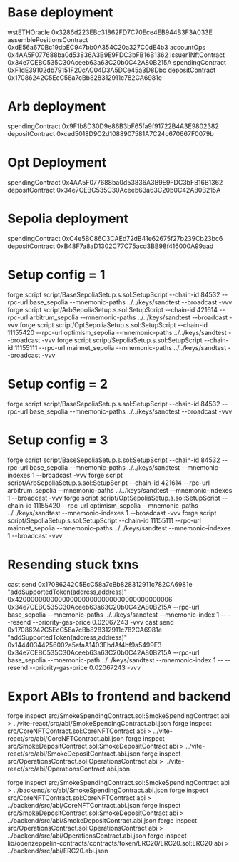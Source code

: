 # Base deployment
wstETHOracle 0x3286d223EBc31862FD7C70Ece4EB944B3F3A033E
assemblePositionsContract 0xdE56a670Bc19dbEC947bb0A354C20a327C0dE4b3
accountOps 0x4AA5F077688ba0d53836A3B9E9FDC3bFB16B1362
issuer1NftContract 0x34e7CEBC535C30Aceeb63a63C20b0C42A80B215A
spendingContract 0xF1dE39102db79151F20cAC04D3A5DCe45a3D8Dbc
depositContract 0x17086242C5EcC58a7cBb828312911c782CA6981e

# Arb deployment
spendingContract 0x9F1b8D30D9e86B3bF65fa9f91722B4A3E9802382
depositContract 0xced5018D9C2d1088907581A7C24c670667F0079b

# Opt Deployment
spendingContract 0x4AA5F077688ba0d53836A3B9E9FDC3bFB16B1362
depositContract 0x34e7CEBC535C30Aceeb63a63C20b0C42A80B215A

# Sepolia deployment
spendingContract 0xC4e5BC86C3CAEd72dB41e62675f27b239Cb23bc6
depositContract 0xB48F7a8aD1302C77C75acd3BB98f416000A99aad 

# Setup config = 1
forge script script/BaseSepoliaSetup.s.sol:SetupScript --chain-id 84532 --rpc-url base_sepolia --mnemonic-paths ../../keys/sandtest --broadcast -vvv
forge script script/ArbSepoliaSetup.s.sol:SetupScript --chain-id 421614 --rpc-url arbitrum_sepolia --mnemonic-paths ../../keys/sandtest --broadcast -vvv
forge script script/OptSepoliaSetup.s.sol:SetupScript --chain-id 11155420 --rpc-url optimism_sepolia --mnemonic-paths ../../keys/sandtest --broadcast -vvv
forge script script/SepoliaSetup.s.sol:SetupScript --chain-id 11155111 --rpc-url mainnet_sepolia --mnemonic-paths ../../keys/sandtest --broadcast -vvv


# Setup config = 2
forge script script/BaseSepoliaSetup.s.sol:SetupScript --chain-id 84532 --rpc-url base_sepolia --mnemonic-paths ../../keys/sandtest --broadcast -vvv

# Setup config = 3
forge script script/BaseSepoliaSetup.s.sol:SetupScript --chain-id 84532 --rpc-url base_sepolia --mnemonic-paths ../../keys/sandtest --mnemonic-indexes 1 --broadcast -vvv
forge script script/ArbSepoliaSetup.s.sol:SetupScript --chain-id 421614 --rpc-url arbitrum_sepolia --mnemonic-paths ../../keys/sandtest --mnemonic-indexes 1 --broadcast -vvv
forge script script/OptSepoliaSetup.s.sol:SetupScript --chain-id 11155420 --rpc-url optimism_sepolia --mnemonic-paths ../../keys/sandtest --mnemonic-indexes 1 --broadcast -vvv
forge script script/SepoliaSetup.s.sol:SetupScript --chain-id 11155111 --rpc-url mainnet_sepolia --mnemonic-paths ../../keys/sandtest --mnemonic-indexes 1 --broadcast -vvv

# Resending stuck txns
cast send 0x17086242C5EcC58a7cBb828312911c782CA6981e "addSupportedToken(address,address)" 0x4200000000000000000000000000000000000006 0x34e7CEBC535C30Aceeb63a63C20b0C42A80B215A --rpc-url base_sepolia --mnemonic-paths ../../keys/sandtest --mnemonic-index 1 -- --resend --priority-gas-price 0.02067243 -vvv
cast send 0x17086242C5EcC58a7cBb828312911c782CA6981e "addSupportedToken(address,address)" 0x14440344256002a5afaA1403EbdAf4bf9a5499E3 0x34e7CEBC535C30Aceeb63a63C20b0C42A80B215A --rpc-url base_sepolia --mnemonic-path ../../keys/sandtest --mnemonic-index 1 -- --resend --priority-gas-price 0.02067243 -vvv

# Export ABIs to frontend and backend

forge inspect src/SmokeSpendingContract.sol:SmokeSpendingContract abi > ../vite-react/src/abi/SmokeSpendingContract.abi.json
forge inspect src/CoreNFTContract.sol:CoreNFTContract abi > ../vite-react/src/abi/CoreNFTContract.abi.json
forge inspect src/SmokeDepositContract.sol:SmokeDepositContract abi > ../vite-react/src/abi/SmokeDepositContract.abi.json
forge inspect src/OperationsContract.sol:OperationsContract abi > ../vite-react/src/abi/OperationsContract.abi.json

forge inspect src/SmokeSpendingContract.sol:SmokeSpendingContract abi > ../backend/src/abi/SmokeSpendingContract.abi.json
forge inspect src/CoreNFTContract.sol:CoreNFTContract abi > ../backend/src/abi/CoreNFTContract.abi.json
forge inspect src/SmokeDepositContract.sol:SmokeDepositContract abi > ../backend/src/abi/SmokeDepositContract.abi.json
forge inspect src/OperationsContract.sol:OperationsContract abi > ../backend/src/abi/OperationsContract.abi.json
forge inspect lib/openzeppelin-contracts/contracts/token/ERC20/ERC20.sol:ERC20 abi > ../backend/src/abi/ERC20.abi.json
